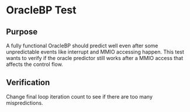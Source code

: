 # OracleBP Test

## Purpose

A fully functional OracleBP should predict well even after some unpredictable events like interrupt and MMIO accessing happen. This test wants to verify if the oracle predictor still works after a MMIO access that affects the control flow.

## Verification

Change final loop iteration count to see if there are too many mispredictions.